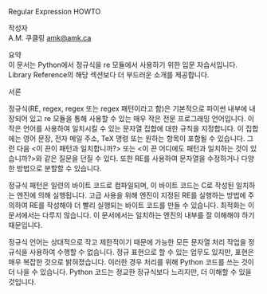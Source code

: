 Regular Expression HOWTO

작성자  
A.M. 쿠클링 <amk@amk.ca>  

요약  
이 문서는 Python에서 정규식을 re 모듈에서 사용하기 위한 입문 자습서입니다. Library Reference의 해당 섹션보다 더 부드러운 소개를 제공합니다.

서론  

정규식(RE, regex, regex 또는 regex 패턴이라고 함)은 기본적으로 파이썬 내부에 내장되어 있고 re 모듈을 통해 사용할 수 있는 매우 작은 전문 프로그래밍 언어입니다. 
이 작은 언어를 사용하여 일치시킬 수 있는 문자열 집합에 대한 규칙을 지정합니다. 
이 집합에는 영어 문장, 전자 메일 주소, TeX 명령 또는 원하는 항목이 포함될 수 있습니다. 그런 다음 <이 끈이 패턴과 일치합니까?> 또는 <이 끈 어디에도 패턴과 일치하는 것이 있습니까?>와 같은 질문을 던질 수 있다. 또한 RE를 사용하여 문자열을 수정하거나 다양한 방법으로 분할할 수 있습니다.

정규식 패턴은 일련의 바이트 코드로 컴파일되며, 이 바이트 코드는 C로 작성된 일치하는 엔진에 의해 실행됩니다. 고급 사용을 위해 엔진이 지정된 RE를 실행하는 방법에 주의하여 RE를 작성해야 더 빨리 실행되는 바이트 코드를 만들 수 있습니다. 최적화는 이 문서에서는 다루지 않습니다. 이 문서에서는 일치하는 엔진의 내부를 잘 이해해야 하기 때문입니다.

정규식 언어는 상대적으로 작고 제한적이기 때문에 가능한 모든 문자열 처리 작업을 정규식을 사용하여 수행할 수 없습니다. 정규 표현으로 할 수 있는 업무도 있지만, 표현은 매우 복잡한 것으로 밝혀졌습니다. 이러한 경우 처리를 위해 Python 코드를 쓰는 것이 더 나을 수 있습니다. Python 코드는 정교한 정규식보다 느리지만, 더 이해할 수 있을 것입니다.
